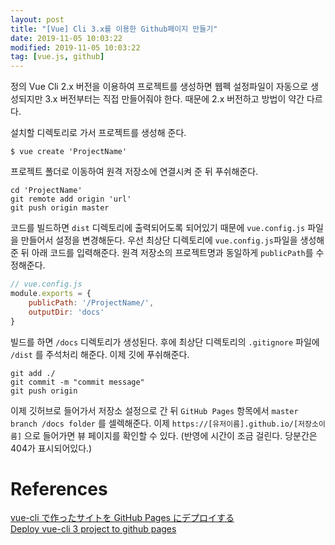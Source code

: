```yaml
---
layout: post
title: "[Vue] Cli 3.x를 이용한 Github페이지 만들기"
date: 2019-11-05 10:03:22
modified: 2019-11-05 10:03:22
tag: [vue.js, github]
---
```


정의
Vue Cli 2.x 버전을 이용하여 프로젝트를 생성하면 웹펙 설정파일이 자동으로 생성되지만 3.x 버전부터는 직접 만들어줘야 한다. 때문에 2.x 버전하고 방법이 약간 다르다.  

설치할 디렉토리로 가서 프로젝트를 생성해 준다.
```
$ vue create 'ProjectName'
```

프로젝트 폴더로 이동하여 원격 저장소에 연결시켜 준 뒤 푸쉬해준다.
```
cd 'ProjectName'
git remote add origin 'url'
git push origin master
```

코드를 빌드하면 `dist` 디렉토리에 출력되어도록 되어있기 때문에 `vue.config.js` 파일을 만들어서 설정을 변경해둔다. 우선 최상단 디렉토리에 `vue.config.js`파일을 생성해 준 뒤 아래 코드를 입력해준다. 원격 저장소의 프로젝트명과 동일하게 `publicPath`를 수정해준다.
```javascript
// vue.config.js 
module.exports = {
    publicPath: '/ProjectName/',
    outputDir: 'docs'
}
```

빌드를 하면 `/docs` 디렉토리가 생성된다. 후에 최상단 디렉토리의 `.gitignore` 파일에 `/dist` 를 주석처리 해준다. 이제 깃에 푸쉬해준다.
```
git add ./
git commit -m "commit message"
git push origin
```

이제 깃허브로 들어가서 저장소 설정으로 간 뒤 `GitHub Pages` 항목에서 `master branch /docs folder` 를 셀렉해준다. 이제 `https://[유저이름].github.io/[저장소이름]` 으로 들어가면 뷰 페이지를 확인할 수 있다. (반영에 시간이 조금 걸린다. 당분간은 404가 표시되어있다.)

# References
[vue-cli で作ったサイトを GitHub Pages にデプロイする](http://blog.snowcait.info/2019/03/23/vue-js-on-github-pages)  
[Deploy vue-cli 3 project to github pages](https://medium.com/@Roli_Dori/deploy-vue-cli-3-project-to-github-pages-ebeda0705fbd)
